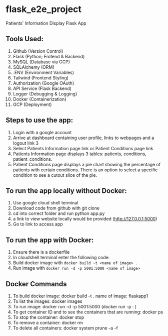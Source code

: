 # flask_e2e_project


Patients’ Information Display Flask App

## Tools Used:
1. Github (Version Control)
2. Flask (Python; Frotend & Backend)
3. MySQL (Database via GCP)
4. SQLAlchemy (ORM)
5. .ENV (Environment Variables)
6. Tailwind (Frontend Styling)
7. Authorization (Google OAuth)
8. API Service (Flask Backend)
9. Logger (Debugging & Logging)
10. Docker (Containerization)
11. GCP (Deployment)


## Steps to use the app:

1. Login with a google account
2. Arrive at dashboard containing user profile, links to webpages and a logout link 3
3. Select Patients Information page link or Patient Conditions page link
4. Patients Information page displays 3 tables: patients, conditions, patient_conditions.
5. Patient Conditions page displays a pie chart showing the percentage of patients with certain conditions. There is an option to select a specific condition to see a cutout slice of the pie.

## To run the app locally without Docker:
1. Use google cloud shell terminal
2. Download code from github with git clone
3. cd into correct folder and run python app.py
4. a link to view website locally would be provided (http://127.0.0.1:5000)
5. Go to link to access app


## To run the app with Docker:
1. Ensure there is a dockerfile
2. In cloudshell terminal enter the following code:
3. Build docker image with `docker build -t <name of image> . `
4. Run image with `docker run -d -p 5001:5000 <name of image>`

## Docker Commands
1. To build docker image: docker build -t <name of image> . name of image: flaskapp1
2. To list the images: docker images
3. To run image: docker run -d -p 5001:5000 <name of image> (docker run -p <host-port>:<container-port> <image-name>)
4. To get container ID and to see the containers that are running: docker ps
5. To stop the container: docker stop <container id from list displayed by docker ps command>
6. To remove a container: docker rm <container-id>
7. To delete all containers: docker system prune -a -f 


